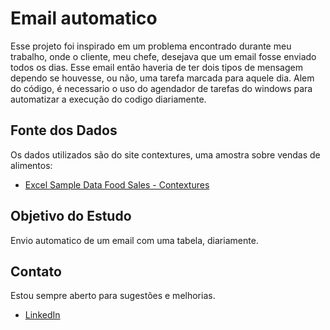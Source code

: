 # Email automatico 
Esse projeto foi inspirado em um problema encontrado durante meu trabalho, onde o cliente, meu chefe, desejava que um email fosse enviado todos os dias. Esse email então haveria de ter dois tipos de mensagem dependo se houvesse, ou não, uma tarefa marcada para aquele dia.
Alem do código, é necessario o uso do agendador de tarefas do windows para automatizar a execução do codigo diariamente.

## Fonte dos Dados
Os dados utilizados são do site contextures, uma amostra sobre vendas de alimentos:
 - [Excel Sample Data Food Sales - Contextures]([https://www.theforage.com/simulations/accenture-nam/data-analytics-mmlb](https://www.contextures.com/excelsampledatafoodsales.html#download))

## Objetivo do Estudo
Envio automatico de um email com uma tabela, diariamente. 

## Contato
Estou sempre aberto para sugestões e melhorias. 

* [LinkedIn](https://www.linkedin.com/in/carlos-magno-amora-1a70161b0/)
